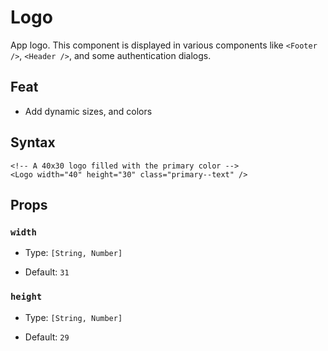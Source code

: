 # Logo

App logo. This component is displayed in various components like `<Footer />`, `<Header />`, and some authentication dialogs.

## Feat

- Add dynamic sizes, and colors

## Syntax

```vue
<!-- A 40x30 logo filled with the primary color -->
<Logo width="40" height="30" class="primary--text" />
```

## Props

### `width`

- Type: `[String, Number]`

- Default: `31`

### `height`

- Type: `[String, Number]`

- Default: `29`
